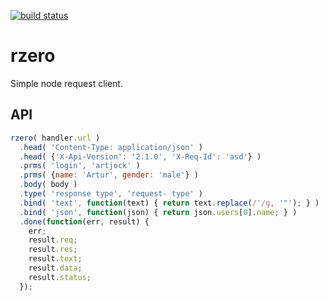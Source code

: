 [![build status](https://secure.travis-ci.org/artjock/rzero.png)](http://travis-ci.org/artjock/rzero)

rzero
=====

Simple node request client.

## API

```javascript
rzero( handler.url )
  .head( 'Content-Type: application/json' )
  .head( {'X-Api-Version': '2.1.0', 'X-Req-Id': 'asd'} )
  .prms( 'login', 'artjock' )
  .prms( {name: 'Artur', gender: 'male'} )
  .body( body )
  .type( 'response type', 'request- type' )
  .bind( 'text', function(text) { return text.replace(/'/g, '"'); } )
  .bind( 'json', function(json) { return json.users[0].name; } )
  .done(function(err, result) {
    err;
    result.req;
    result.res;
    result.text;
    result.data;
    result.status;
  });
```
